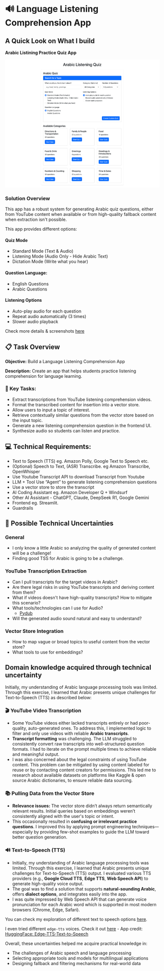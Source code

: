 # 🔊 Language Listening Comprehension App

## A Quick Look on What I build

**Arabic Listining Practice Quiz App**

![Full Screenshot](arabic-quiz-app/screenshots/arabic-quiz-app.png)

### Solution Overview
This app has a robust system for generating Arabic quiz questions, either from YouTube content when available or from high-quality fallback content when extraction isn't possible.

This app provides different options:

#### Quiz Mode
- Standard Mode (Text & Audio)
- Listening Mode (Audio Only - Hide Arabic Text)
- Dictation Mode (Write what you hear)

#### Question Language:
- English Questions
- Arabic Questions

#### Listening Options
- Auto-play audio for each question
- Repeat audio automatically (3 times)
- Slower audio playback

Check more details & screenshots [here](arabic-quiz-app/README.md)

## 📋 Task Overview

**Objective:** Build a Language Listening Comprehension App

**Description:**
Create an app that helps students practice listening comprehension for language learning.

### 🔑 Key Tasks:
- Extract transcriptions from YouTube listening comprehension videos.
- Format the transcribed content for insertion into a vector store.
- Allow users to input a topic of interest.
- Retrieve contextually similar questions from the vector store based on the input topic.
- Generate a new listening comprehension question in the frontend UI.
- Synthesize audio so students can listen and practice.

## 💻 Technical Requirements:
* Text to Speech (TTS) eg. Amazon Polly, Google Text to Speech etc.
* (Optional) Speech to Text, (ASR) Transcribe. eg Amazon Transcribe, OpenWhisper
* Use Youtube Transcript API to download Transcript from Youtube
* LLM + Tool Use “Agent” to generate listening comprehension questions
* Use a vector store to store the transcript
* AI Coding Assistant eg. Amazon Developer Q + Windsurf
* Other AI Assistant - ChatGPT, Claude, DeepSeek R1, Google Gemini
* Frontend eg. Streamlit.
* Guardrails

## 🔧 Possible Technical Uncertainties

### General
* I only know a little Arabic so analyzing the quality of generated content will be a challenge!
* Finding good TSS for Arabic is going to be a challenge. 

### YouTube Transcription Extraction
* Can I pull transcripts for the target videos in Arabic?
* Are there legal risks in using YouTube transcripts and deriving content from them?
* What if videos doesn't have high-quality transcripts? How to mitigate this scenario?
* What tools/technologies can I use for Audio?
  * [Pydub](https://github.com/jiaaro/pydub)
* Will the generated audio sound natural and easy to understand?

### Vector Store Integration
* How to map vague or broad topics to useful content from the vector store?
* What tools to use for embeddings? 

## Domain knowledge acquired through technical uncertainty
Initially, my understanding of Arabic language processing tools was limited. Through this exercise, I learned that Arabic presents unique challenges for Text-to-Speech (TTS) as described below:

### 🎬 **YouTube Video Transcription**
- Some YouTube videos either lacked transcripts entirely or had poor-quality, auto-generated ones. To address this, I implemented logic to filter and only use videos with reliable **Arabic transcripts**.
- **Transcript formatting** was challenging. The LLM struggled to consistently convert raw transcripts into well-structured question formats. I had to iterate on the prompt multiple times to achieve reliable and meaningful output.
- I was also concerned about the legal constraints of using TouTube content. This problem can be mitigated by using content labeled for reuse or by contacting content creators for permissions. This led me to research about available datasets on platforms like Kaggle & open source Arabic dictionaries, to ensure reliable data sourcing. 

### 📚 **Pulling Data from the Vector Store**
- **Relevance issues:** The vector store didn’t always return semantically relevant results. Initial queries based on embeddings weren’t consistently aligned with the user's topic or intent.
- This occasionally resulted in **confusing or irrelevant practice questions**. I improved this by applying prompt engineering techniques—especially by providing few-shot examples to guide the LLM toward better question generation.

### 🔊 **Text-to-Speech (TTS)**
- Initially, my understanding of Arabic language processing tools was limited. Through this exercise, I learned that Arabic presents unique challenges for Text-to-Speech (TTS) output. I evaluated various TTS providers (e.g., **Google Cloud TTS**, **Edge TTS**, **Web Speech API**) to generate high-quality voice output. 
- The goal was to find a solution that supports **natural-sounding Arabic**, offers **dialect options**, and integrates easily into the app.
- I was quite impressed by Web Speech API that can generate voice pronunciation for each Arabic word which is supported in most modern browsers (Chrome, Edge, Safari). 

You can check my exploration of different text to speech options [here](text-to-speech-experiments/README.md).

I even tried different `edge-tts` voices. Check it out [here](../listening-comp/text-to-speech/edge-tts-app/README.md) - App credit: [HuggingFace: Edge-TTS-Text-to-Speech](https://huggingface.co/spaces/innoai/Edge-TTS-Text-to-Speech)

Overall, these uncertainties helped me acquire practical knowledge in:
* The challenges of Arabic speech and language processing
* Selecting appropriate tools and models for multilingual applications
* Designing fallback and filtering mechanisms for real-world data
